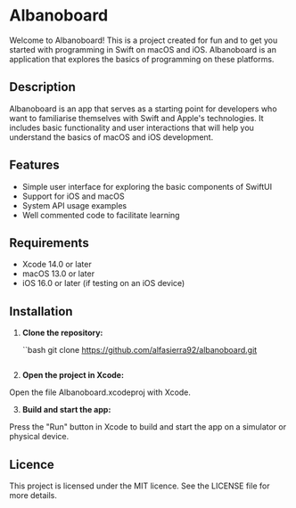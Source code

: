 # Albanoboard

Welcome to Albanoboard! This is a project created for fun and to get you started with programming in Swift on macOS and iOS. Albanoboard is an application that explores the basics of programming on these platforms.

## Description

Albanoboard is an app that serves as a starting point for developers who want to familiarise themselves with Swift and Apple's technologies. It includes basic functionality and user interactions that will help you understand the basics of macOS and iOS development.

## Features

- Simple user interface for exploring the basic components of SwiftUI
- Support for iOS and macOS
- System API usage examples
- Well commented code to facilitate learning

## Requirements

- Xcode 14.0 or later
- macOS 13.0 or later
- iOS 16.0 or later (if testing on an iOS device)

## Installation

1. **Clone the repository:**

   ``bash
   git clone https://github.com/alfasierra92/albanoboard.git
   ```

2. **Open the project in Xcode:**

Open the file Albanoboard.xcodeproj with Xcode.

3. **Build and start the app:**

Press the "Run" button in Xcode to build and start the app on a simulator or physical device.

## Licence

This project is licensed under the MIT licence. See the LICENSE file for more details.
